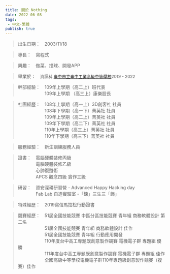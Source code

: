 ```yaml
---
title: 關於 Nothing
date: 2022-06-08
tags: 
 - 中文-繁體
publish: true
---
```


> 出生日期：&emsp;2003/11/18

> 專長：&emsp;寫程式

> 興趣：&emsp;做菜、撞球、開發APP

> 畢業於：&emsp;<font size="2">資訊科 [臺中市立臺中工業高級中等學校](https://w3.tcivs.tc.edu.tw/)2019 - 2022</font>

> 幹部經驗：&emsp;109年上學期（高二上）班代表<br />
&emsp;&emsp;&emsp;&emsp;&emsp;&emsp;109年上學期	（高三上）康樂股長 

> 社團經歷：&emsp;108年上學期（高一上）3D創客社 社員<br />
&emsp;&emsp;&emsp;&emsp;&emsp;&emsp;108年下學期（高一下）菁英社 社員<br />
&emsp;&emsp;&emsp;&emsp;&emsp;&emsp;109年上學期（高二上）菁英社 社員<br />
&emsp;&emsp;&emsp;&emsp;&emsp;&emsp;109年下學期（高二下）菁英社 社員<br />
&emsp;&emsp;&emsp;&emsp;&emsp;&emsp;110年上學期（高三上）菁英社 社員<br />
&emsp;&emsp;&emsp;&emsp;&emsp;&emsp;110年下學期（高三下）菁英社 社員

> 服務經驗：&emsp;新生訓練服務人員    

> 證書：&emsp;電腦硬體裝修丙級 <br/>
&emsp;&emsp;&emsp;&emsp;電腦硬體裝修乙級<br/>
&emsp;&emsp;&emsp;&emsp;心肺復甦術<br/>
&emsp;&emsp;&emsp;&emsp;APCS 觀念四級 實作三級

> 研習：&emsp;資安深耕研習營 - Advanced Happy Hacking day<br/>
&emsp;&emsp;&emsp;&emsp;Fab Lab 自造實驗室 -「鍊」三生三「飾」

> 特殊經歷：&emsp;2019寫信馬拉松行動證書

> 競賽經歷：&emsp;51屆全國技能競賽 中區分區技能競賽 青年組 商務軟體設計 第二名<br />
&emsp;&emsp;&emsp;&emsp;&emsp;&emsp;51屆全國技能競賽 青年組 商務軟體設計 佳作<br />
&emsp;&emsp;&emsp;&emsp;&emsp;&emsp;51屆全國技能競賽 青年組 行動應用開發<br />
&emsp;&emsp;&emsp;&emsp;&emsp;&emsp;110年度台中高工專題既創意製作競賽 電機電子群 專題組 優勝<br />
&emsp;&emsp;&emsp;&emsp;&emsp;&emsp;111年度台中高工專題既創意製作競賽 電機電子群 專題組 佳作<br />
&emsp;&emsp;&emsp;&emsp;&emsp;&emsp;全國高級中等學校電機電子群110年專題級創意製作競賽（複賽）佳作<br />
